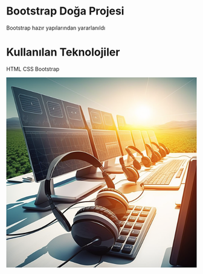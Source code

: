 <h1>Bootstrap Doğa Projesi</h1>
<p>Bootstrap hazır yapılarından yararlanıldı</p>
<h1>Kullanılan Teknolojiler</h1>
<p>HTML CSS Bootstrap</p>
<img src="call-center.png" >
